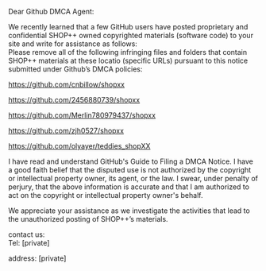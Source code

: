 Dear Github DMCA Agent:  

We recently learned that a few GitHub users have posted proprietary and confidential SHOP++ owned copyrighted materials (software code) to your site and write for assistance as follows:  
Please remove all of the following infringing files and folders that contain SHOP++ materials at these locatio (specific URLs) pursuant to this notice submitted under Github’s DMCA policies:    

https://github.com/cnbillow/shopxx   

https://github.com/2456880739/shopxx  

https://github.com/Merlin780979437/shopxx  

https://github.com/zjh0527/shopxx  

https://github.com/olyayer/teddies_shopXX  


I have read and understand GitHub's Guide to Filing a DMCA Notice. I have a good faith belief that the disputed use is not authorized by the copyright or intellectual property owner, its agent, or the law. I swear, under penalty of perjury, that the above information is accurate and that I am authorized to act on the copyright or intellectual property owner's behalf.  

We appreciate your assistance as we investigate the activities that lead to the unauthorized posting of SHOP++’s materials.  

contact us:  
Tel: [private]  

address: [private]  
  
